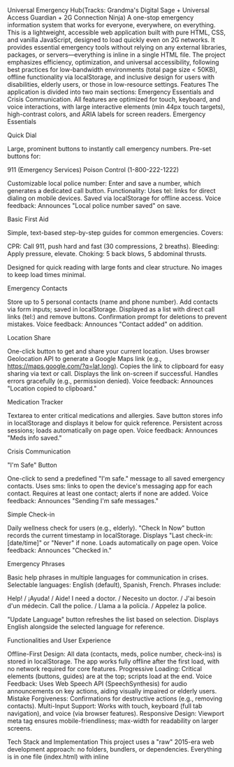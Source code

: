 Universal Emergency Hub(Tracks: Grandma's Digital Sage + Universal Access Guardian + 2G Connection Ninja)
A one-stop emergency information system that works for everyone, everywhere, on everything. This is a lightweight, accessible web application built with pure HTML, CSS, and vanilla JavaScript, designed to load quickly even on 2G networks. It provides essential emergency tools without relying on any external libraries, packages, or servers—everything is inline in a single HTML file.
The project emphasizes efficiency, optimization, and universal accessibility, following best practices for low-bandwidth environments (total page size < 50KB), offline functionality via localStorage, and inclusive design for users with disabilities, elderly users, or those in low-resource settings.
Features
The application is divided into two main sections: Emergency Essentials and Crisis Communication. All features are optimized for touch, keyboard, and voice interactions, with large interactive elements (min 44px touch targets), high-contrast colors, and ARIA labels for screen readers.
Emergency Essentials

Quick Dial

Large, prominent buttons to instantly call emergency numbers.
Pre-set buttons for:

911 (Emergency Services)
Poison Control (1-800-222-1222)


Customizable local police number: Enter and save a number, which generates a dedicated call button.
Functionality: Uses tel: links for direct dialing on mobile devices. Saved via localStorage for offline access.
Voice feedback: Announces "Local police number saved" on save.


Basic First Aid

Simple, text-based step-by-step guides for common emergencies.
Covers:

CPR: Call 911, push hard and fast (30 compressions, 2 breaths).
Bleeding: Apply pressure, elevate.
Choking: 5 back blows, 5 abdominal thrusts.


Designed for quick reading with large fonts and clear structure. No images to keep load times minimal.


Emergency Contacts

Store up to 5 personal contacts (name and phone number).
Add contacts via form inputs; saved in localStorage.
Displayed as a list with direct call links (tel:) and remove buttons.
Confirmation prompt for deletions to prevent mistakes.
Voice feedback: Announces "Contact added" on addition.


Location Share

One-click button to get and share your current location.
Uses browser Geolocation API to generate a Google Maps link (e.g., https://maps.google.com/?q=lat,long).
Copies the link to clipboard for easy sharing via text or call.
Displays the link on-screen if successful.
Handles errors gracefully (e.g., permission denied).
Voice feedback: Announces "Location copied to clipboard."


Medication Tracker

Textarea to enter critical medications and allergies.
Save button stores info in localStorage and displays it below for quick reference.
Persistent across sessions; loads automatically on page open.
Voice feedback: Announces "Meds info saved."



Crisis Communication

"I'm Safe" Button

One-click to send a predefined "I'm safe." message to all saved emergency contacts.
Uses sms: links to open the device's messaging app for each contact.
Requires at least one contact; alerts if none are added.
Voice feedback: Announces "Sending I'm safe messages."


Simple Check-in

Daily wellness check for users (e.g., elderly).
"Check In Now" button records the current timestamp in localStorage.
Displays "Last check-in: [date/time]" or "Never" if none.
Loads automatically on page open.
Voice feedback: Announces "Checked in."


Emergency Phrases

Basic help phrases in multiple languages for communication in crises.
Selectable languages: English (default), Spanish, French.
Phrases include:

Help! / ¡Ayuda! / Aide!
I need a doctor. / Necesito un doctor. / J'ai besoin d'un médecin.
Call the police. / Llama a la policía. / Appelez la police.


"Update Language" button refreshes the list based on selection.
Displays English alongside the selected language for reference.



Functionalities and User Experience

Offline-First Design: All data (contacts, meds, police number, check-ins) is stored in localStorage. The app works fully offline after the first load, with no network required for core features.
Progressive Loading: Critical elements (buttons, guides) are at the top; scripts load at the end.
Voice Feedback: Uses Web Speech API (SpeechSynthesis) for audio announcements on key actions, aiding visually impaired or elderly users.
Mistake Forgiveness: Confirmations for destructive actions (e.g., removing contacts).
Multi-Input Support: Works with touch, keyboard (full tab navigation), and voice (via browser features).
Responsive Design: Viewport meta tag ensures mobile-friendliness; max-width for readability on larger screens.

Tech Stack and Implementation
This project uses a "raw" 2015-era web development approach: no folders, bundlers, or dependencies. Everything is in one file (index.html) with inline <style> for CSS and <script> for JS.

HTML: Semantic structure with sections, ARIA attributes (e.g., aria-label), and roles for accessibility.
CSS: Inline styles for optimization. Features include:

Linear gradient background for subtle design (#f0f4f8 to #ffffff).
Box shadows and transitions for modern feel without heavy assets.
High contrast (dark text on light backgrounds).
Media queries for reduced motion, high contrast, and color-blind friendliness (avoids red-green reliance).
Large fonts (18px min, 24px for buttons), rounded corners, and spacious padding.


JavaScript: Vanilla JS only.

Event handlers for buttons (e.g., onclick).
LocalStorage for persistence.
Geolocation and Clipboard APIs for location sharing.
SpeechSynthesis for voice.
Dynamic DOM updates (e.g., adding/removing list items).


Optimization for 2G:

Total size < 50KB (inline everything, no images/icons).
No external resources; loads in ~20s on 2G.
Minimal JS: Efficient functions, no loops or heavy computations.


Accessibility Guardian:

Keyboard navigation: Logical tab order, focus outlines.
Screen reader support: ARIA labels, semantic tags.
Color-blind friendly: Text/patterns over color.
Motor/cognitive support: Large targets, simple nav (2 levels deep), clear labels.



Installation and Usage

Download the single index.html file.
Open it in any modern web browser (desktop or mobile).
No installation required—it's a static page.
For offline use: Save to your device; it caches via browser.

Example: On a phone, add to home screen for app-like access.
Limitations and Future Tracks

Current Limitations: Limited to browser-supported APIs (e.g., Geolocation requires permission). Phrases support only 3 languages; expandable in JS.
Future Tracks:

Add more first-aid guides or languages.
Integrate Service Workers for true PWA offline caching.
Expand to more emergency types (e.g., natural disasters).
User testing for further accessibility improvements.



Contributing
This is an open project—fork and modify the single HTML file. Pull requests welcome for bug fixes or feature additions, keeping the "no dependencies" rule.
Built with ❤️ for safety and accessibility. If you have feedback, open an issue!